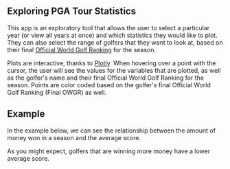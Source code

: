 ## Exploring PGA Tour Statistics

This app is an exploratory tool that allows the user to select a particular year (or view all years at once) and which statistics they would like to plot. They can also select the range of golfers that they want to look at, based on their final [Official World Golf Ranking](http://www.owgr.com/) for the season. 

Plots are interactive, thanks to [Plotly](https://plot.ly/r/). When hovering over a point with the cursor, the user will see the values for the variables that are plotted, as well as the golfer's name and their final Official World Golf Ranking for the season. Points are color coded based on the golfer's final Official World Golf Ranking (Final OWGR) as well.

## Example

In the example below, we can see the relationship between the amount of money won in a season and the average score. 

As you might expect, golfers that are winning more money have a lower average score.
